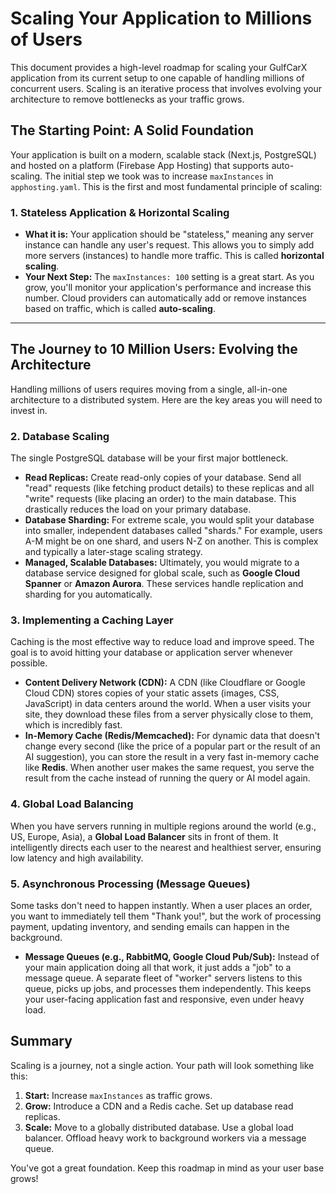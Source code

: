 # Scaling Your Application to Millions of Users

This document provides a high-level roadmap for scaling your GulfCarX application from its current setup to one capable of handling millions of concurrent users. Scaling is an iterative process that involves evolving your architecture to remove bottlenecks as your traffic grows.

## The Starting Point: A Solid Foundation

Your application is built on a modern, scalable stack (Next.js, PostgreSQL) and hosted on a platform (Firebase App Hosting) that supports auto-scaling. The initial step we took was to increase `maxInstances` in `apphosting.yaml`. This is the first and most fundamental principle of scaling:

### 1. Stateless Application & Horizontal Scaling

-   **What it is:** Your application should be "stateless," meaning any server instance can handle any user's request. This allows you to simply add more servers (instances) to handle more traffic. This is called **horizontal scaling**.
-   **Your Next Step:** The `maxInstances: 100` setting is a great start. As you grow, you'll monitor your application's performance and increase this number. Cloud providers can automatically add or remove instances based on traffic, which is called **auto-scaling**.

---

## The Journey to 10 Million Users: Evolving the Architecture

Handling millions of users requires moving from a single, all-in-one architecture to a distributed system. Here are the key areas you will need to invest in.

### 2. Database Scaling

The single PostgreSQL database will be your first major bottleneck.

-   **Read Replicas:** Create read-only copies of your database. Send all "read" requests (like fetching product details) to these replicas and all "write" requests (like placing an order) to the main database. This drastically reduces the load on your primary database.
-   **Database Sharding:** For extreme scale, you would split your database into smaller, independent databases called "shards." For example, users A-M might be on one shard, and users N-Z on another. This is complex and typically a later-stage scaling strategy.
-   **Managed, Scalable Databases:** Ultimately, you would migrate to a database service designed for global scale, such as **Google Cloud Spanner** or **Amazon Aurora**. These services handle replication and sharding for you automatically.

### 3. Implementing a Caching Layer

Caching is the most effective way to reduce load and improve speed. The goal is to avoid hitting your database or application server whenever possible.

-   **Content Delivery Network (CDN):** A CDN (like Cloudflare or Google Cloud CDN) stores copies of your static assets (images, CSS, JavaScript) in data centers around the world. When a user visits your site, they download these files from a server physically close to them, which is incredibly fast.
-   **In-Memory Cache (Redis/Memcached):** For dynamic data that doesn't change every second (like the price of a popular part or the result of an AI suggestion), you can store the result in a very fast in-memory cache like **Redis**. When another user makes the same request, you serve the result from the cache instead of running the query or AI model again.

### 4. Global Load Balancing

When you have servers running in multiple regions around the world (e.g., US, Europe, Asia), a **Global Load Balancer** sits in front of them. It intelligently directs each user to the nearest and healthiest server, ensuring low latency and high availability.

### 5. Asynchronous Processing (Message Queues)

Some tasks don't need to happen instantly. When a user places an order, you want to immediately tell them "Thank you!", but the work of processing payment, updating inventory, and sending emails can happen in the background.

-   **Message Queues (e.g., RabbitMQ, Google Cloud Pub/Sub):** Instead of your main application doing all that work, it just adds a "job" to a message queue. A separate fleet of "worker" servers listens to this queue, picks up jobs, and processes them independently. This keeps your user-facing application fast and responsive, even under heavy load.

## Summary

Scaling is a journey, not a single action. Your path will look something like this:

1.  **Start:** Increase `maxInstances` as traffic grows.
2.  **Grow:** Introduce a CDN and a Redis cache. Set up database read replicas.
3.  **Scale:** Move to a globally distributed database. Use a global load balancer. Offload heavy work to background workers via a message queue.

You've got a great foundation. Keep this roadmap in mind as your user base grows!
